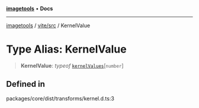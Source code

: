 [**imagetools**](../../../README.md) • **Docs**

***

[imagetools](../../../modules.md) / [vite/src](../README.md) / KernelValue

# Type Alias: KernelValue

> **KernelValue**: *typeof* [`kernelValues`](../variables/kernelValues.md)\[`number`\]

## Defined in

packages/core/dist/transforms/kernel.d.ts:3
